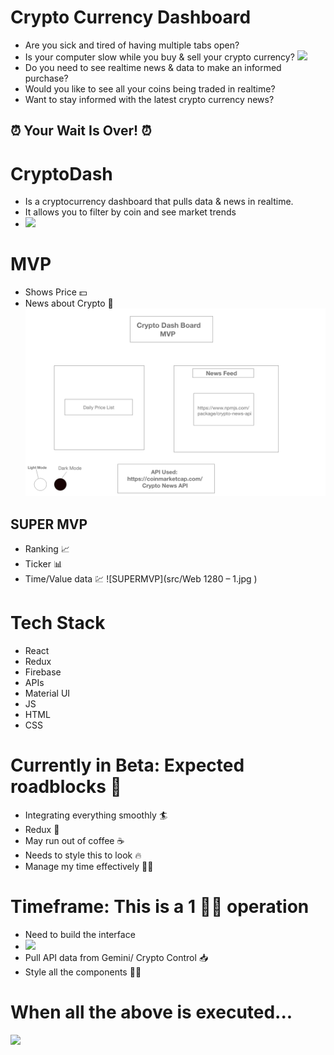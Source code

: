# Crypto Currency Dashboard
- Are you sick and tired of having multiple tabs open?
- Is your computer slow while you buy & sell your crypto currency?
![](https://media.giphy.com/media/XIS4ARkxVah4A/giphy.gif)
- Do you need to see realtime news & data to make an informed purchase?
- Would you like to see all your coins being traded in realtime?
- Want to stay informed with the latest crypto currency news?

## :alarm_clock: Your Wait Is Over! :alarm_clock:

# CryptoDash 
- Is a cryptocurrency dashboard that pulls data & news in realtime. 
- It allows you to filter by coin and see market trends
- ![](https://media.giphy.com/media/xUA7bdUwVKAxUwP2SY/giphy.gif)

# MVP
- Shows Price :dollar:
- News about Crypto :newspaper: 
![MVP](src/MVP.jpg )
## SUPER MVP
- Ranking :chart_with_upwards_trend:
- Ticker :bar_chart:
- Time/Value data 	:chart:
![SUPERMVP](src/Web 1280 – 1.jpg )

# Tech Stack
- React
- Redux 
- Firebase
- APIs
- Material UI
- JS
- HTML 
- CSS

# Currently in Beta: Expected roadblocks :construction:
- Integrating everything smoothly :surfer:
- Redux :zombie:
- May run out of coffee :coffee:
- Needs to style this to look :fire:
- Manage my time effectively :mage_woman:

# Timeframe: This is a 1 :woman_technologist: operation 
+ Need to build the interface 
+ ![](https://media.giphy.com/media/gZuxOq7zSL5DO/giphy.gif)
+ Pull API data from Gemini/ Crypto Control :inbox_tray:
+ Style all the components :haircut_woman:

# When all the above is executed...
![](https://media.giphy.com/media/UTjccaRoigEJx2DKnk/giphy.gif)
